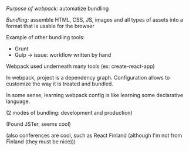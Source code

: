*Purpose of webpack:* automatize bundling

*Bundling:* assemble HTML, CSS, JS, images and all types of assets into a format that is usable for the browser

Example of other bundling tools:
- Grunt
- Gulp
-> issue: workflow written by hand

Webpack used underneath many tools (ex: create-react-app)

In webpack, project is a dependency graph. Configuration allows to customize the way it is treated and bundled.

In some sense, learning webpack config is like learning some declarative language.

(2 modes of bundling: development and production)

(Found JSTer, seems cool)

(also conferences are cool, such as React Finland (although I'm not from Finland (they must be nice)))